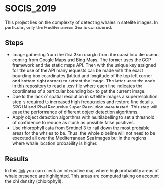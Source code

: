 # SOCIS_2019
This project lies on the complexity of detecting whales in satelite images. In particular, only the Mediterranean Sea is considered. 

## Steps
* Image gathering from the first 3km margin from the coast into the ocean coming from Google Maps and Bing Maps. The former uses the GCP framework and the static maps API. Then with the unique key assigned for the use of the API many requests can be made with the exact bounding box coordinates (latitud and longitude of the top left corner and bottom right corner) to extract the image. The latter uses the code in [this repository](https://github.com/manurare/Satellite-Aerial-Image-Retrieval.git) to read a .csv file where each line indicates the coordinates of a particular bounding box to get the current image.
* Due to the lack of spatial resolution in satellite images a superresolution step is required to increased high frequencies and restore fine details. SRGAN and Pixel Recursive Super Resolution were tested. This step will ease the performance of different object detection algorithms.
* Apply object detection algorithms with multilabelling to set a threshold of confidence to reduce as much as possible false positives. 
* Use chlorophyll data from Sentinel 3 to nail down the most probable areas for the whales to be. Thus, the whole pipeline will not need to be executed all over the Mediterranean Sea images but in the regions where whale location probability is higher.

## Results
In this [link](https://www-iuem.univ-brest.fr/datacube/sample-apps/rshiny_app/) you can check an interactive map where high probability areas of whale presence are highlighted. This areas are computed taking on account the chl density (chlorophyll).
